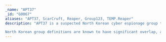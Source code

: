 ```yaml
---
_name: "APT37"
_id: "G0067"
aliases: "APT37, ScarCruft, Reaper, Group123, TEMP.Reaper"
description: "APT37 is a suspected North Korean cyber espionage group that has been active since at least 2012. The group has targeted victims primarily in South Korea, but also in Japan, Vietnam, Russia, Nepal, China, India, Romania, Kuwait, and other parts of the Middle East. APT37 has also been linked to following campaigns between 2016-2018: Operation Daybreak, Operation Erebus, Golden Time, Evil New Year, Are you Happy?, FreeMilk, Northern Korean Human Rights, and Evil New Year 2018.   

North Korean group definitions are known to have significant overlap, and the name Lazarus Group is known to encompass a broad range of activity. Some organizations use the name Lazarus Group to refer to any activity attributed to North Korea. Some organizations track North Korean clusters or groups such as Bluenoroff, APT37, and APT38 separately, while other organizations may track some activity associated with those group names by the name Lazarus Group."
---
```

